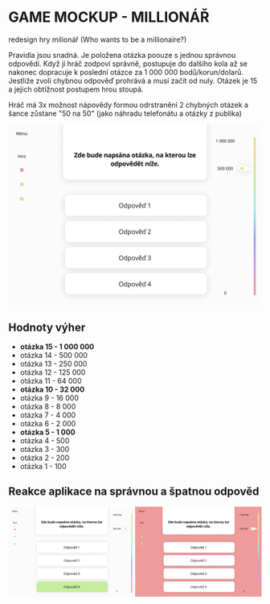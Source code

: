 # GAME MOCKUP - MILLIONÁŘ

redesign hry milionář (Who wants to be a millionaire?)

Pravidla jsou snadná. Je položena otázka poouze s jednou správnou odpovědí. Když jí hráč zodpoví správně, postupuje do dalšího kola až se nakonec dopracuje k poslední otázce za 1 000 000 bodů/korun/dolarů. Jestliže zvolí chybnou odpověď prohrává a musí začít od nuly. Otázek je 15 a jejich obtížnost postupem hrou stoupá.

Hráč má 3x možnost nápovědy formou odrstranění 2 chybných otázek a šance zůstane "50 na 50" 
(jako náhradu telefonátu a otázky z publika)
 
 
 
![](Desktop-mockup.jpg)


## Hodnoty výher

* **otázka 15 - 1 000 000**
* otázka 14 -   500 000
* otázka 13 -   250 000
* otázka 12 -   125 000
* otázka 11 -    64 000
* **otázka 10 -    32 000**
*  otázka 9 -    16 000
*  otázka 8 -     8 000
*  otázka 7 -     4 000
*  otázka 6 -     2 000
* **otázka 5 -     1 000**
*  otázka 4 -       500
*  otázka 3 -       300
*  otázka 2 -       200
*  otázka 1 -       100

## Reakce aplikace na správnou a špatnou odpověd


![](ReakceNaOdpoved.jpg)
